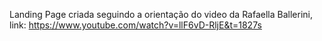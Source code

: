 Landing Page criada seguindo a orientação do video da Rafaella Ballerini, link: https://www.youtube.com/watch?v=llF6vD-RljE&t=1827s